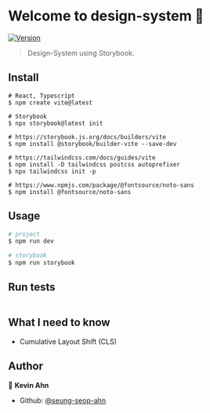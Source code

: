 # Welcome to design-system 👋
[![Version](https://img.shields.io/npm/v/design-system.svg)](https://www.npmjs.com/package/design-system)

> Design-System using Storybook.

## Install

```shell
# React, Typescript
$ npm create vite@latest

# Storybook
$ npx storybook@latest init

# https://storybook.js.org/docs/builders/vite
$ npm install @storybook/builder-vite --save-dev

# https://tailwindcss.com/docs/guides/vite
$ npm install -D tailwindcss postcss autoprefixer
$ npx tailwindcss init -p

# https://www.npmjs.com/package/@fontsource/noto-sans
$ npm install @fontsource/noto-sans
```

## Usage

```sh
# project
$ npm run dev

# storybook
$ npm run storybook
```

## Run tests

```sh
```

## What I need to know

- Cumulative Layout Shift (CLS)

## Author

👤 **Kevin Ahn**

* Github: [@seung-seop-ahn](https://github.com/seung-seop-ahn)